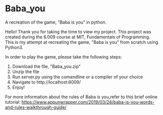# Baba_you
A recreation of the game, "Baba is you" in python.

Hello! Thank you for taking the time to view my project. This project was created during the 6.009 course at MIT, Fundamentals of Programming. 
This is my attempt at recreating the game, "Baba is you" from scratch using Python3.

In order to play the game, please take the following steps:

1. Download the file, "Baba_you.zip"
2. Unzip the file
3. Run server.py using the comandline or a compiler of your choice
4. Navigate to http://localhost:6009/
5. Enjoy!


For more information about the rules of Baba is you,refer to this brief online tutorial: 
https://www.appunwrapper.com/2019/03/24/baba-is-you-words-and-rules-walkthrough-guide/
